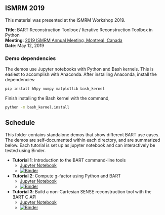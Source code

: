 ## ISMRM 2019

This material was presented at the ISMRM Workshop 2019.

**Title**: BART Reconstruction Toolbox / Iterative Reconstruction Toolbox in Python  
**Meeting**: [2019 ISMRM Annual Meeting, Montreal, Canada](https://www.ismrm.org/19m/)  
**Date**: May 12, 2019


### Demo dependencies
The demos use Jupyter notebooks with Python and Bash kernels. This is easiest to accomplish with Anaconda.
After installing Anaconda, install the dependencies:
```bash
pip install h5py numpy matplotlib bash_kernel 
```

Finish installing the Bash kernel with the command,
```bash
python -m bash_kernel.install
```

## Schedule
This folder contains standalone demos that show different BART use cases. The demos are self-documented within
each directory, and are summarized below. Each tutorial is set up as jupyter notebook and can interactively be tested using Binder.

- **Tutorial 1**: Introduction to the BART command-line tools
  - [Jupyter Notebook](./intro/intro.ipynb)
  - [![Binder](https://mybinder.org/badge_logo.svg)](https://mybinder.org/v2/gh/nscholand/bart-workshop/new_layout?filepath=ismrm2019/intro/intro.ipynb)
- **Tutorial 2**: Compute g-factor using Python and BART
  - [Jupyter Notebook](./gfactor-demo/gfactor-demo-real_data.ipynb)
  - [![Binder](https://mybinder.org/badge_logo.svg)](https://mybinder.org/v2/gh/nscholand/bart-workshop/new_layout?filepath=ismrm2019/gfactor-demo/gfactor-demo-real_data.ipynb)
- **Tutorial 3**: Build a non-Cartesian SENSE reconstruction tool with the BART C API
  - [Jupyter Notebook](./sense-recon/sense-recon.ipynb)
  - [![Binder](https://mybinder.org/badge_logo.svg)](https://mybinder.org/v2/gh/nscholand/bart-workshop/new_layout?filepath=ismrm2019/sense-recon/sense-recon.ipynb)